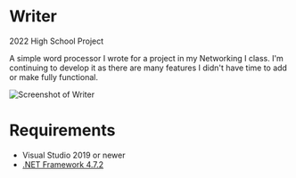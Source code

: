 # Writer

2022 High School Project

A simple word processor I wrote for a project in my Networking I class. I'm continuing to develop it as there are many features I didn't have time to add or make fully functional.

![Screenshot of Writer](https://i.postimg.cc/QNvB3Kzt/writer-pic.png)

# Requirements
- Visual Studio 2019 or newer
- [.NET Framework 4.7.2](https://dotnet.microsoft.com/en-us/download/dotnet-framework/net472)
